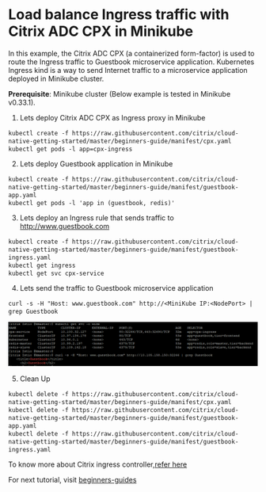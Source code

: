 # Load balance Ingress traffic with Citrix ADC CPX in Minikube

In this example, the Citrix ADC CPX (a containerized form-factor) is used to route the Ingress traffic to Guestbook microservice application.
Kubernetes Ingress kind is a way to send Internet traffic to a microservice application deployed in Minikube cluster.

**Prerequisite**: Minikube cluster (Below example is tested in Minikube v0.33.1).

1. Lets deploy Citrix ADC CPX as Ingress proxy in Minikube
```
kubectl create -f https://raw.githubusercontent.com/citrix/cloud-native-getting-started/master/beginners-guide/manifest/cpx.yaml
kubectl get pods -l app=cpx-ingress
```

2. Lets deploy Guestbook application in Minikube
```
kubectl create -f https://raw.githubusercontent.com/citrix/cloud-native-getting-started/master/beginners-guide/manifest/guestbook-app.yaml
kubectl get pods -l 'app in (guestbook, redis)'
```

3. Lets deploy an Ingress rule that sends traffic to http://www.guestbook.com
```
kubectl create -f https://raw.githubusercontent.com/citrix/cloud-native-getting-started/master/beginners-guide/manifest/guestbook-ingress.yaml
kubectl get ingress
kubectl get svc cpx-service
```

4. Lets send the traffic to Guestbook microservice application
```
curl -s -H "Host: www.guestbook.com" http://<MiniKube IP:<NodePort> | grep Guestbook
```

![guestbook-minikube-output](images/guestbook-minikube-output.PNG)

5. Clean Up
```
kubectl delete -f https://raw.githubusercontent.com/citrix/cloud-native-getting-started/master/beginners-guide/manifest/cpx.yaml
kubectl delete -f https://raw.githubusercontent.com/citrix/cloud-native-getting-started/master/beginners-guide/manifest/guestbook-app.yaml
kubectl delete -f https://raw.githubusercontent.com/citrix/cloud-native-getting-started/master/beginners-guide/manifest/guestbook-ingress.yaml
```


To know more about Citrix ingress controller,[refer here](https://github.com/citrix/citrix-k8s-ingress-controller)

For next tutorial, visit [beginners-guides](https://github.com/citrix/cloud-native-getting-started/tree/master/beginners-guide)
